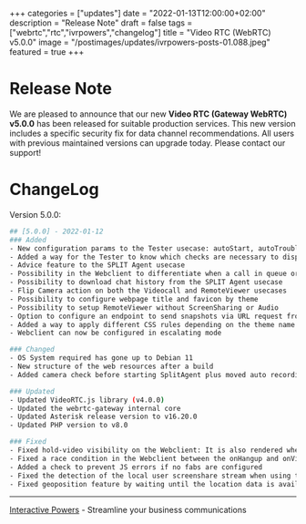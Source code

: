 +++
categories = ["updates"]
date = "2022-01-13T12:00:00+02:00"
description = "Release Note"
draft = false
tags = ["webrtc","rtc","ivrpowers","changelog"]
title = "Video RTC (WebRTC) v5.0.0"
image = "/postimages/updates/ivrpowers-posts-01.088.jpeg"
featured = true
+++

# Release Note

We are pleased to announce that our new **Video RTC (Gateway WebRTC) v5.0.0** has been released for suitable production services. This new version includes a specific security fix for data channel recommendations.  All users with previous maintained versions can upgrade today. Please contact our support!

# ChangeLog

Version 5.0.0:

```bash
## [5.0.0] - 2022-01-12
### Added
- New configuration params to the Tester usecase: autoStart, autoTroubleshoot and showRedirectBtnOnlyIfTestOk
- Added a way for the Tester to know which checks are necessary to display the Next button
- Advice feature to the SPLIT Agent usecase
- Possibility in the Webclient to differentiate when a call in queue or on hold
- Possibility to download chat history from the SPLIT Agent usecase
- Flip Camera action on both the Videocall and RemoteViewer usecases
- Possibility to configure webpage title and favicon by theme
- Possibility to setup RemoteViewer without ScreenSharing or Audio
- Option to configure an endpoint to send snapshots via URL request from the SplitAgent
- Added a way to apply different CSS rules depending on the theme name
- Webclient can now be configured in escalating mode

### Changed
- OS System required has gone up to Debian 11
- New structure of the web resources after a build
- Added camera check before starting SplitAgent plus moved auto recording trigger from onAcceptedVideo to onJoined event

### Updated
- Updated VideoRTC.js library (v4.0.0)
- Updated the webrtc-gateway internal core
- Updated Asterisk release version to v16.20.0
- Updated PHP version to v8.0

### Fixed
- Fixed hold-video visibility on the Webclient: It is also rendered when the agent mutes the video
- Fixed a race condition in the Webclient between the onHangup and onVideoClosed events that was preventing correct urlClose redirections
- Added a check to prevent JS errors if no fabs are configured
- Fixed the detection of the local user screenshare stream when using the RemoteViewer
- Fixed geoposition feature by waiting until the location data is available before starting a call
```

---
[Interactive Powers](http://www.ivrpowers.com/) - Streamline your business communications

